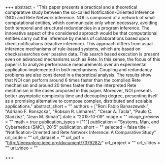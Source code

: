 +++
abstract = "This paper presents a practical and a theoretical comparative study between the so-called Notification-Oriented Inference (NOI) and Rete Network inference. NOI is composed of a network of small computational entities, which communicate only when necessary, avoiding both temporal and structural redundancies in a program inference. The innovative aspect of the considered approach would be that computational entities carry out the inference by means of collaborations based upon direct notifications (reactive inference). This approach differs from usual inference mechanisms of rule-based systems, which are based on checks/searches over passive data. This search based execution is present even on advanced mechanisms such as Rete. In this sense, the focus of this paper is to analyze performance measurements over an experimental application implemented in both mechanisms. Coupling and redundancy problems are also considered in a theoretical analysis. The results show that NOI can perform around 6 times faster than the compiled Rete mechanism and around 20 times faster than the interpreted Rete mechanism in the cases proposed in this paper. Moreover, NOI presents better asymptotic complexity time and decoupling degree, presenting itself as a promising alternative to compose complex, distributed and scalable applications."
abstract_short = ""
authors = ["Roni Fabio Banaszewski", "Adriano F. Ronszcka", "Robson R. Linhares", "Cesar A. Tacla", "Paulo C. Stadzisz", "Jean M. Simão"]
date = "2015-10-09"
image = ""
image_preview = ""
math = true
publication_types = ["1"]
publication = "Systems, Man, and Cybernetics (SMC), 2015"
publication_short = ""
selected = false
title = "Notification-Oriented and Rete Network Inference: A Comparative Study"
url_code = ""
url_dataset = ""
url_pdf = "http://ieeexplore.ieee.org/document/7379282/"
url_project = ""
url_slides = ""
url_video = ""

+++
